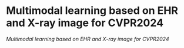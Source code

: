 # Multimodal learning based on EHR and X-ray image for CVPR2024
_Multimodal learning based on EHR and X-ray image for CVPR2024_
